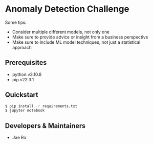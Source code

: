 # Anomaly Detection Challenge

Some tips:
- Consider multiple different models, not only one
- Make sure to provide advice or insight from a business perspective
-  Make sure to include ML model techniques, not just a statistical approach

## Prerequisites
- python v3.10.8
- pip v22.3.1 
## Quickstart
```bash
$ pip install -r requirements.txt
$ jupyter notebook
```

## Developers & Maintainers
- Jae Ro

